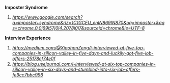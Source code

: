 **Imposter Syndrome**
1. *https://www.google.com/search?q=imposter+syndrome&rlz=1C1GCEU_enIN869IN870&oq=imposter+&aqs=chrome.0.0j69i57j0l4.2078j0j7&sourceid=chrome&ie=UTF-8*

**Interview Experience**
1. *https://medium.com/@XiaohanZeng/i-interviewed-at-five-top-companies-in-silicon-valley-in-five-days-and-luckily-got-five-job-offers-25178cf74e0f*
2. *https://blog.usejournal.com/i-interviewed-at-six-top-companies-in-silicon-valley-in-six-days-and-stumbled-into-six-job-offers-fe9cc7bbc996*

